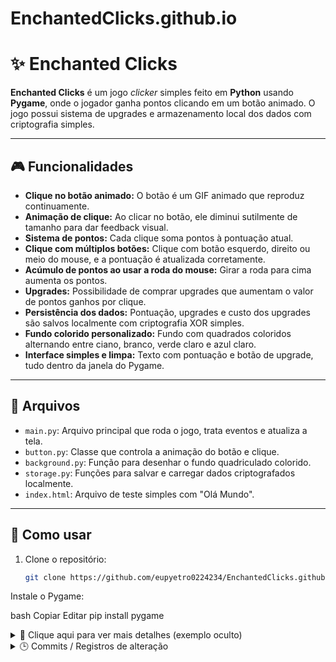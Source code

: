 # EnchantedClicks.github.io

# ✨ Enchanted Clicks

**Enchanted Clicks** é um jogo *clicker* simples feito em **Python** usando **Pygame**, onde o jogador ganha pontos clicando em um botão animado. O jogo possui sistema de upgrades e armazenamento local dos dados com criptografia simples.

---

## 🎮 Funcionalidades

- **Clique no botão animado:** O botão é um GIF animado que reproduz continuamente.
- **Animação de clique:** Ao clicar no botão, ele diminui sutilmente de tamanho para dar feedback visual.
- **Sistema de pontos:** Cada clique soma pontos à pontuação atual.
- **Clique com múltiplos botões:** Clique com botão esquerdo, direito ou meio do mouse, e a pontuação é atualizada corretamente.
- **Acúmulo de pontos ao usar a roda do mouse:** Girar a roda para cima aumenta os pontos.
- **Upgrades:** Possibilidade de comprar upgrades que aumentam o valor de pontos ganhos por clique.
- **Persistência dos dados:** Pontuação, upgrades e custo dos upgrades são salvos localmente com criptografia XOR simples.
- **Fundo colorido personalizado:** Fundo com quadrados coloridos alternando entre ciano, branco, verde claro e azul claro.
- **Interface simples e limpa:** Texto com pontuação e botão de upgrade, tudo dentro da janela do Pygame.

---

## 📁 Arquivos

- `main.py`: Arquivo principal que roda o jogo, trata eventos e atualiza a tela.
- `button.py`: Classe que controla a animação do botão e clique.
- `background.py`: Função para desenhar o fundo quadriculado colorido.
- `storage.py`: Funções para salvar e carregar dados criptografados localmente.
- `index.html`: Arquivo de teste simples com "Olá Mundo".

---

## 🚀 Como usar

1. Clone o repositório:
   ```bash
   git clone https://github.com/eupyetro0224234/EnchantedClicks.github.io
Instale o Pygame:

bash
Copiar
Editar
pip install pygame
<details> <summary>📌 Clique aqui para ver mais detalhes (exemplo oculto)</summary>
Aqui você pode colocar conteúdo extra, instruções avançadas, notas de desenvolvimento, imagens ou blocos de código:

python
Copiar
Editar
print("Exemplo de código dentro da seção oculta")
</details>
<details> <summary>🕒 Commits / Registros de alteração</summary>
✅ Initial commit: 16/06/2025 - 15h11
1 arquivo adicionado

README.md

✅ Segundo commit: 16/06/2025 - 15h14
Arquivo: README.md

Linhas: +30 / -1

Descrição:

Estruturação inicial com funcionalidades, arquivos e instruções.

✅ Terceiro commit: 16/06/2025 - 15h25
Total: 8 arquivos adicionados

Linhas: +212 / -0

📁 Arquivos binários:
jogo/__pycache__/background.cpython-313.pyc (852 bytes)

jogo/__pycache__/button.cpython-313.pyc (4.88 KB)

jogo/__pycache__/storage.cpython-313.pyc (2.71 KB)

📄 Arquivos de código:
jogo/background.py: +14 linhas

jogo/button.py: +82 linhas

jogo/main.py: +76 linhas

jogo/storage.py: +39 linhas

index.html: +1 linha

✅ Quarto commit: 16/06/2025 - 15h28
Arquivo modificado: README.md

Linhas: +20 / -2

Descrição:

Inclusão da seção com conteúdo oculto.

Ajustes de texto em instruções.

Primeira tentativa de registro manual de alterações.
